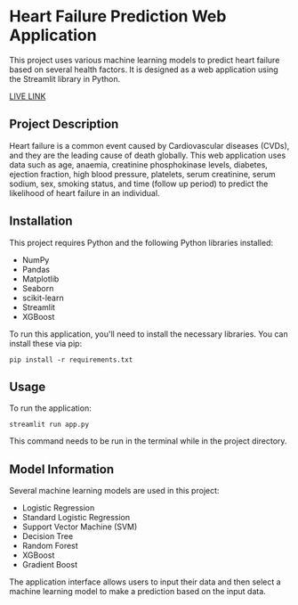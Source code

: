 # Heart Failure Prediction Web Application

This project uses various machine learning models to predict heart failure based on several health factors. It is designed as a web application using the Streamlit library in Python.

[LIVE LINK](https://youtu.be/qsG3wqz_PsI)

## Project Description

Heart failure is a common event caused by Cardiovascular diseases (CVDs), and they are the leading cause of death globally. This web application uses data such as age, anaemia, creatinine phosphokinase levels, diabetes, ejection fraction, high blood pressure, platelets, serum creatinine, serum sodium, sex, smoking status, and time (follow up period) to predict the likelihood of heart failure in an individual.

## Installation 

This project requires Python and the following Python libraries installed:

- NumPy
- Pandas
- Matplotlib
- Seaborn
- scikit-learn
- Streamlit
- XGBoost

To run this application, you'll need to install the necessary libraries. You can install these via pip:

```
pip install -r requirements.txt
```


## Usage

To run the application:

```
streamlit run app.py
```

This command needs to be run in the terminal while in the project directory.

## Model Information

Several machine learning models are used in this project:

- Logistic Regression
- Standard Logistic Regression
- Support Vector Machine (SVM)
- Decision Tree
- Random Forest
- XGBoost
- Gradient Boost

The application interface allows users to input their data and then select a machine learning model to make a prediction based on the input data.



